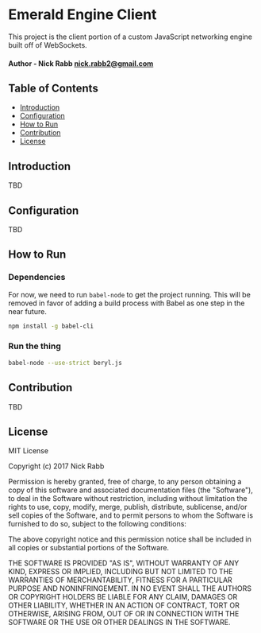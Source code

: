 # Emerald Engine Client

This project is the client portion of a custom JavaScript networking engine built off of WebSockets.

#### Author - Nick Rabb <nick.rabb2@gmail.com>

## Table of Contents

* [Introduction](#introduction)
* [Configuration](#configuration)
* [How to Run](#how-to-run)
* [Contribution](#contribution)
* [License](#license)

## Introduction

TBD

## Configuration

TBD

## How to Run

### Dependencies

For now, we need to run `babel-node` to get the project running. This will be removed in favor of adding a build process with Babel as one step in the near future.

```bash
npm install -g babel-cli
```

### Run the thing

```bash
babel-node --use-strict beryl.js
```

## Contribution

TBD

## License

MIT License

Copyright (c) 2017 Nick Rabb

Permission is hereby granted, free of charge, to any person obtaining a copy
of this software and associated documentation files (the "Software"), to deal
in the Software without restriction, including without limitation the rights
to use, copy, modify, merge, publish, distribute, sublicense, and/or sell
copies of the Software, and to permit persons to whom the Software is
furnished to do so, subject to the following conditions:

The above copyright notice and this permission notice shall be included in all
copies or substantial portions of the Software.

THE SOFTWARE IS PROVIDED "AS IS", WITHOUT WARRANTY OF ANY KIND, EXPRESS OR
IMPLIED, INCLUDING BUT NOT LIMITED TO THE WARRANTIES OF MERCHANTABILITY,
FITNESS FOR A PARTICULAR PURPOSE AND NONINFRINGEMENT. IN NO EVENT SHALL THE
AUTHORS OR COPYRIGHT HOLDERS BE LIABLE FOR ANY CLAIM, DAMAGES OR OTHER
LIABILITY, WHETHER IN AN ACTION OF CONTRACT, TORT OR OTHERWISE, ARISING FROM,
OUT OF OR IN CONNECTION WITH THE SOFTWARE OR THE USE OR OTHER DEALINGS IN THE
SOFTWARE.